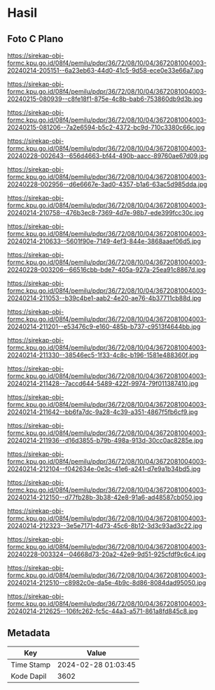 # Hasil

## Foto C Plano

https://sirekap-obj-formc.kpu.go.id/08f4/pemilu/pdpr/36/72/08/10/04/3672081004003-20240214-205151--6a23eb63-44d0-41c5-9d58-ece0e33e66a7.jpg

https://sirekap-obj-formc.kpu.go.id/08f4/pemilu/pdpr/36/72/08/10/04/3672081004003-20240215-080939--c8fe18f1-875e-4c8b-bab6-753860db9d3b.jpg

https://sirekap-obj-formc.kpu.go.id/08f4/pemilu/pdpr/36/72/08/10/04/3672081004003-20240215-081206--7a2e6594-b5c2-4372-bc9d-710c3380c66c.jpg

https://sirekap-obj-formc.kpu.go.id/08f4/pemilu/pdpr/36/72/08/10/04/3672081004003-20240228-002643--656d4663-bf44-490b-aacc-89760ae67d09.jpg

https://sirekap-obj-formc.kpu.go.id/08f4/pemilu/pdpr/36/72/08/10/04/3672081004003-20240228-002956--d6e6667e-3ad0-4357-b1a6-63ac5d985dda.jpg

https://sirekap-obj-formc.kpu.go.id/08f4/pemilu/pdpr/36/72/08/10/04/3672081004003-20240214-210758--476b3ec8-7369-4d7e-98b7-ede399fcc30c.jpg

https://sirekap-obj-formc.kpu.go.id/08f4/pemilu/pdpr/36/72/08/10/04/3672081004003-20240214-210633--5601f90e-7149-4ef3-844e-3868aaef06d5.jpg

https://sirekap-obj-formc.kpu.go.id/08f4/pemilu/pdpr/36/72/08/10/04/3672081004003-20240228-003206--66516cbb-bde7-405a-927a-25ea91c8867d.jpg

https://sirekap-obj-formc.kpu.go.id/08f4/pemilu/pdpr/36/72/08/10/04/3672081004003-20240214-211053--b39c4be1-aab2-4e20-ae76-4b37711cb88d.jpg

https://sirekap-obj-formc.kpu.go.id/08f4/pemilu/pdpr/36/72/08/10/04/3672081004003-20240214-211201--e53476c9-e160-485b-b737-c9513f4644bb.jpg

https://sirekap-obj-formc.kpu.go.id/08f4/pemilu/pdpr/36/72/08/10/04/3672081004003-20240214-211330--38546ec5-1f33-4c8c-b196-1581e488360f.jpg

https://sirekap-obj-formc.kpu.go.id/08f4/pemilu/pdpr/36/72/08/10/04/3672081004003-20240214-211428--7accd644-5489-422f-9974-79f011387410.jpg

https://sirekap-obj-formc.kpu.go.id/08f4/pemilu/pdpr/36/72/08/10/04/3672081004003-20240214-211642--bb6fa7dc-9a28-4c39-a351-4867f5fb6cf9.jpg

https://sirekap-obj-formc.kpu.go.id/08f4/pemilu/pdpr/36/72/08/10/04/3672081004003-20240214-211936--d16d3855-b79b-498a-913d-30cc0ac8285e.jpg

https://sirekap-obj-formc.kpu.go.id/08f4/pemilu/pdpr/36/72/08/10/04/3672081004003-20240214-212104--f042634e-0e3c-41e6-a241-d7e9a1b34bd5.jpg

https://sirekap-obj-formc.kpu.go.id/08f4/pemilu/pdpr/36/72/08/10/04/3672081004003-20240214-212150--d77fb28b-3b38-42e8-91a6-ad48587cb050.jpg

https://sirekap-obj-formc.kpu.go.id/08f4/pemilu/pdpr/36/72/08/10/04/3672081004003-20240214-212323--3e5e7171-4d73-45c6-8b12-3d3c93ad3c22.jpg

https://sirekap-obj-formc.kpu.go.id/08f4/pemilu/pdpr/36/72/08/10/04/3672081004003-20240228-003324--04668d73-20a2-42e9-9d51-925cfdf9c6c4.jpg

https://sirekap-obj-formc.kpu.go.id/08f4/pemilu/pdpr/36/72/08/10/04/3672081004003-20240214-212510--c8982c0e-da5e-4b9c-8d86-8084dad95050.jpg

https://sirekap-obj-formc.kpu.go.id/08f4/pemilu/pdpr/36/72/08/10/04/3672081004003-20240214-212625--106fc262-fc5c-44a3-a571-861a8fd845c8.jpg


## Metadata

| Key        | Value               |
| ---------- | ------------------- |
| Time Stamp | 2024-02-28 01:03:45 |
| Kode Dapil | 3602                |



